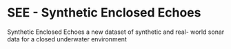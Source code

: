 # SEE - Synthetic Enclosed Echoes
Synthetic Enclosed Echoes a new dataset of synthetic and real- world sonar data for a closed underwater environment
